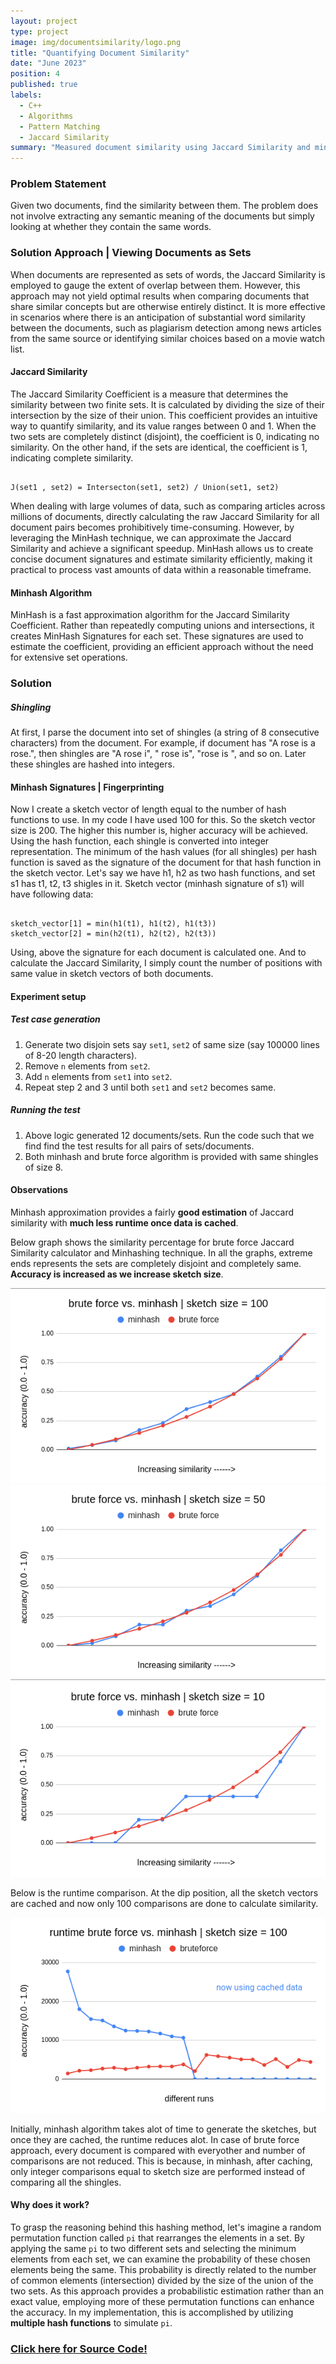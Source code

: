```yaml
---
layout: project
type: project
image: img/documentsimilarity/logo.png
title: "Quantifying Document Similarity"
date: "June 2023"
position: 4
published: true
labels:
  - C++
  - Algorithms
  - Pattern Matching
  - Jaccard Similarity
summary: "Measured document similarity using Jaccard Similarity and min hashing technique."
---
```


### Problem Statement
Given two documents, find the similarity between them. The problem does not involve extracting any semantic meaning of the documents but simply looking at whether they contain the same words.

### Solution Approach | Viewing Documents as Sets
When documents are represented as sets of words, the Jaccard Similarity is employed to gauge the extent of overlap between them. However, this approach may not yield optimal results when comparing documents that share similar concepts but are otherwise entirely distinct. It is more effective in scenarios where there is an anticipation of substantial word similarity between the documents, such as plagiarism detection among news articles from the same source or identifying similar choices based on a movie watch list.

#### Jaccard Similarity
The Jaccard Similarity Coefficient is a measure that determines the similarity between two finite sets. It is calculated by dividing the size of their intersection by the size of their union. This coefficient provides an intuitive way to quantify similarity, and its value ranges between 0 and 1. When the two sets are completely distinct (disjoint), the coefficient is 0, indicating no similarity. On the other hand, if the sets are identical, the coefficient is 1, indicating complete similarity. 

```

J(set1 , set2) = Intersecton(set1, set2) / Union(set1, set2)

```
When dealing with large volumes of data, such as comparing articles across millions of documents, directly calculating the raw Jaccard Similarity for all document pairs becomes prohibitively time-consuming. However, by leveraging the MinHash technique, we can approximate the Jaccard Similarity and achieve a significant speedup. MinHash allows us to create concise document signatures and estimate similarity efficiently, making it practical to process vast amounts of data within a reasonable timeframe. 

#### Minhash Algorithm
MinHash is a fast approximation algorithm for the Jaccard Similarity Coefficient. Rather than repeatedly computing unions and intersections, it creates MinHash Signatures for each set. These signatures are used to estimate the coefficient, providing an efficient approach without the need for extensive set operations.

### Solution

##### Shingling
At first, I parse the document into set of shingles (a string of 8 consecutive characters) from the document. For example, if document has "A rose is a rose.", then shingles are "A rose i", " rose is", "rose is ", and so on. Later these shingles are hashed into integers.

#### Minhash Signatures | Fingerprinting
Now I create a sketch vector of length equal to the number of hash functions to use. In my code I have used 100 for this. So the sketch vector size is 200. The higher this number is, higher accuracy will be achieved. Using the hash function, each shingle is converted into integer representation. The minimum of the hash values (for all shingles) per hash function is saved as the signature of the document for that hash function in the sketch vector. Let's say we have h1, h2 as two hash functions, and set s1 has t1, t2, t3 shigles in it. Sketch vector (minhash signature of s1) will have following data:

```

sketch_vector[1] = min(h1(t1), h1(t2), h1(t3))
sketch_vector[2] = min(h2(t1), h2(t2), h2(t3))

```

Using, above the signature for each document is calculated one.
And to calculate the Jaccard Similarity, I simply count the number of positions with same value in sketch vectors of both documents.

#### Experiment setup

##### Test case generation
1. Generate two disjoin sets say `set1`, `set2` of same size (say 100000 lines of 8-20 length characters).
2. Remove `n` elements from `set2`.
3. Add `n` elements from `set1` into `set2`.
4. Repeat step 2 and 3 until both `set1` and `set2` becomes same.

##### Running the test
1. Above logic generated 12 documents/sets. Run the code such that we find find the test results for all pairs of sets/documents.
2. Both minhash and brute force algorithm is provided with same shingles of size 8.

#### Observations
Minhash approximation provides a fairly **good estimation** of Jaccard similarity with **much less runtime once data is cached**.

Below graph shows the similarity percentage for brute force Jaccard Similarity calculator and Minhashing technique. In all the graphs, extreme ends represents the sets are completely disjoint and completely same. **Accuracy is increased as we increase sketch size**.

<img class="img-fluid" src="https://github.com/pallavi-garg/documentsimilarity/blob/main/results/images/accuracy_100.png" >

<img class="img-fluid" src="https://github.com/pallavi-garg/documentsimilarity/blob/main/results/images/accuracy_50.png" >

<img class="img-fluid" src="https://github.com/pallavi-garg/documentsimilarity/blob/main/results/images/accuracy_10.png" >


Below is the runtime comparison. At the dip position, all the sketch vectors are cached and now only 100 comparisons are done to calculate similarity.

<img class="img-fluid" src="https://github.com/pallavi-garg/documentsimilarity/blob/main/results/images/runtime_100.png" >

Initially, minhash algorithm takes alot of time to generate the sketches, but once they are cached, the runtime reduces alot.
In case of brute force approach, every document is compared with everyother and number of comparisons are not reduced. This is because, in minhash, after caching, only integer comparisons equal to sketch size are performed instead of comparing all the shingles.


#### Why does it work?

To grasp the reasoning behind this hashing method, let's imagine a random permutation function called `pi` that rearranges the elements in a set. By applying the same `pi` to two different sets and selecting the minimum elements from each set, we can examine the probability of these chosen elements being the same. This probability is directly related to the number of common elements (intersection) divided by the size of the union of the two sets. As this approach provides a probabilistic estimation rather than an exact value, employing more of these permutation functions can enhance the accuracy. In my implementation, this is accomplished by utilizing **multiple hash functions** to simulate `pi`.

### [Click here for Source Code!](https://github.com/pallavi-garg/documentsimilarity)